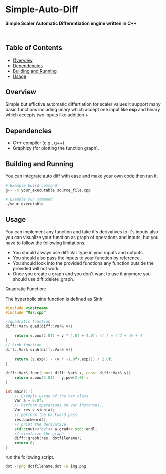 # Simple-Auto-Diff
**Simple Scaler Automatic Differentiation engine written in C++**

![]()

![]()

## Table of Contents

- [Overview](#overview)
- [Dependencies](#dependencies)
- [Building and Running](#building-and-running)
- [Usage](#usage)

## Overview

Simple but effictive automatic differtiation for scaler values it support many basic functions including unary which accept one input like **exp** and binary which accepts two inputs like addition **+**.

## Dependencies

- C++ compiler (e.g., g++)
- Graphizy (for plotting the function graph).


## Building and Running

You can integrate auto diff with ease and make your own code then run it.  

```bash
# Example build command
g++ -o your_executable source_file.cpp

# Example run command
./your_executable
```

## Usage

You can implement any function and take it's derivatives to it's inputs also you can visualize your function as graph of operations and inputs, but you have to follow the following limitations.

- You should always use diff::Var type in your inputs and outputs.
- You should also pass the inputs to your function by reference.
- You should look into the provided functions any function outside the provided will not work. 
- Once you create a graph and you don't want to use it anymore you should use diff::delete_graph.



Quadratic Function:

The hyperbolic sine function is defined as Sinh: 

```cpp
#include <iostream>
#include "Var.cpp"

//quadratic function
diff::Var& quad(diff::Var& v){
   
    return v.pow(2.0f) + v * 4.0f + 4.0f; // f = v^2 + 4v + 4
}
// Sinh function
diff::Var& sinh(diff::Var& v){
    
    return (v.exp() - (v * -1.0f).exp()) / 2.0f;
}

diff::Var& func(const diff::Var& x, const diff::Var& y){
    return x.pow(2.0f) - y.pow(2.0f);
}

int main() {
    // Example usage of the Var class
    Var a = 0.0f;
    // Perform operations on Var instances...
    Var res = sinh(a);
    // perform the backward pass
    res.backward();
    // print the derivative
    std::cout<<"dv"<< a.grad<< std::endl;
    // visulaize the graph
    diff::graph(res, dotfilename);
    return 0;
}
```
run the following script.
```bash
dot -Tpng dotfilename.dot -o img.png 
```

